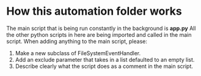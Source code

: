 How this automation folder works
========================
The main script that is being run constantly in the background is **app.py**
All the other python scripts in here are being imported and called in the main script.
When adding anything to the main script, please:
1. Make a new subclass of FileSystemEventHandler.
2. Add an exclude parameter that takes in a list defaulted to an empty list.
3. Describe clearly what the script does as a comment in the main script.